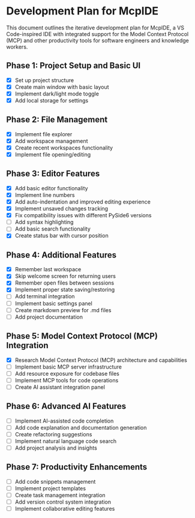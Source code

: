 # Development Plan for McpIDE

This document outlines the iterative development plan for McpIDE, a VS Code-inspired IDE with integrated support for the Model Context Protocol (MCP) and other productivity tools for software engineers and knowledge workers.

## Phase 1: Project Setup and Basic UI

- [x] Set up project structure
- [x] Create main window with basic layout
- [x] Implement dark/light mode toggle
- [x] Add local storage for settings

## Phase 2: File Management

- [x] Implement file explorer
- [x] Add workspace management
- [x] Create recent workspaces functionality
- [x] Implement file opening/editing

## Phase 3: Editor Features

- [x] Add basic editor functionality
- [x] Implement line numbers
- [x] Add auto-indentation and improved editing experience
- [x] Implement unsaved changes tracking
- [x] Fix compatibility issues with different PySide6 versions
- [ ] Add syntax highlighting
- [ ] Add basic search functionality
- [x] Create status bar with cursor position

## Phase 4: Additional Features

- [x] Remember last workspace
- [x] Skip welcome screen for returning users
- [x] Remember open files between sessions
- [x] Implement proper state saving/restoring
- [ ] Add terminal integration
- [ ] Implement basic settings panel
- [ ] Create markdown preview for .md files
- [ ] Add project documentation

## Phase 5: Model Context Protocol (MCP) Integration

- [x] Research Model Context Protocol (MCP) architecture and capabilities
- [ ] Implement basic MCP server infrastructure
- [ ] Add resource exposure for codebase files
- [ ] Implement MCP tools for code operations
- [ ] Create AI assistant integration panel

## Phase 6: Advanced AI Features

- [ ] Implement AI-assisted code completion
- [ ] Add code explanation and documentation generation
- [ ] Create refactoring suggestions
- [ ] Implement natural language code search
- [ ] Add project analysis and insights

## Phase 7: Productivity Enhancements

- [ ] Add code snippets management
- [ ] Implement project templates
- [ ] Create task management integration
- [ ] Add version control system integration
- [ ] Implement collaborative editing features
